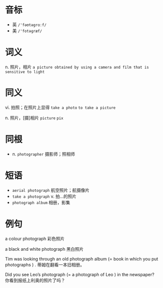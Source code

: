 # 音标

- 英 `/'fəʊtəgrɑːf/`
- 美 `/'fotəɡræf/`

# 词义

n. 照片，相片
`a picture obtained by using a camera and film that is sensitive to light`

# 同义

vi. 拍照；在照片上显得
`take a photo` `to take a picture`

n. 照片，[摄]相片
`picture` `pix`

# 同根

- n. `photographer` 摄影师；照相师

# 短语

- `aerial photograph` 航空照片；航摄像片
- `take a photograph` v. 拍…的照片
- `photograph album` 相册，影集

# 例句

a colour photograph
彩色照片

a black and white photograph
黑白照片

Tim was looking through an old photograph album (= book in which you put photographs ) .
蒂姆在翻看一本旧相册。

Did you see Leo’s photograph (= a photograph of Leo ) in the newspaper?
你看到报纸上利奥的照片了吗？


